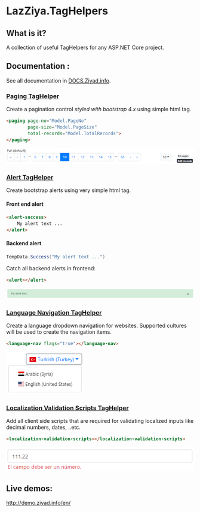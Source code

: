 # LazZiya.TagHelpers

## What is it?
A collection of useful TagHelpers for any ASP.NET Core project.

## Documentation :
See all documentation in [DOCS.Ziyad.info][1].

### [Paging TagHelper][1]
Create a pagination control _styled with bootstrap 4.x_ using simple html tag.

````html
<paging page-no="Model.PageNo" 
        page-size="Model.PageSize"
        total-records="Model.TotalRecords">
</paging>
````
[![PagingTagHelper default](https://github.com/LazZiya/WebXRObjects/raw/master/Shared/Images/LazZiya.TagHelpers/paging-tag-helper-full.PNG)][1]

### [Alert TagHelper ][1]
Create bootstrap alerts using very simple html tag.

#### Front end alert
````html
<alert-success>
    My alert text ...
</alert>
````

#### Backend alert
````cs
TempData.Success("My alert text ...")
````

Catch all backend alerts in frontend:
````html
<alert></alert>
````

[![AlertTagHelper - success](https://github.com/LazZiya/WebXRObjects/blob/master/Shared/Images/LazZiya.TagHelpers/alert-taghelper-success.PNG)][1]

### [Language Navigation TagHelper][1]
Create a language dropdown navigation for websites. Supported cultures will be used to create the navigation items.

````html
<language-nav flags="true"></language-nav>
````
[![LanguageNavTagHelper with flags](https://github.com/LazZiya/WebXRObjects/blob/master/Shared/Images/LazZiya.TagHelpers/languagenav-taghelper-with-flags.PNG)][1]

### [Localization Validation Scripts TagHelper][1]
Add all client side scripts that are required for validating localized inputs like decimal numbers, dates, ..etc.
````html
<localization-validation-scripts></localization-validation-scripts>
````
[![Localization number es](https://github.com/LazZiya/WebXRObjects/blob/master/Shared/Images/LazZiya.TagHelpers/localization-validiation-scripts-number-es.PNG)][1]

## Live demos:
http://demo.ziyad.info/en/

[1]:https://docs.ziyad.info
